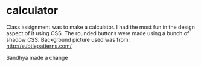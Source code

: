 # calculator
Class assignment was to make a calculator. I had the most fun in the design aspect of it using CSS.
The rounded buttons were made using a bunch of shadow CSS.
Background picture used was from: http://subtlepatterns.com/

Sandhya made a change